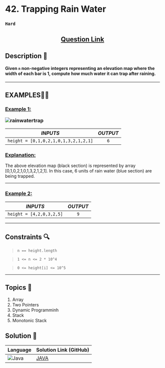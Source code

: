 # 42. Trapping Rain Water

### `Hard`


<h2 align="center">
<a href="https://leetcode.com/problems/trapping-rain-water/description/"><strong>Question Link</strong></a>
</h2>


## Description 📑

#### Given `n` non-negative integers representing an elevation map where the width of each bar is 1, compute how much water it can trap after raining.

---

## **EXAMPLES**💫✨ </br>

<h3>

<ins>**Example 1**:</ins> </br>

![rainwatertrap](https://github.com/user-attachments/assets/24d70824-2e1b-42ee-94c4-15ecc8ff9398)



| _INPUTS_ | _OUTPUT_ |
| :-----------: | :-----------: |
| `height = [0,1,0,2,1,0,1,3,2,1,2,1]` | `6` |

</h3>

<h3>
<ins>Explanation:</ins>
</h3>

The above elevation map (black section) is represented by array [0,1,0,2,1,0,1,3,2,1,2,1]. In this case, 6 units of rain water (blue section) are being trapped.

____
<h3>

<ins>**Example 2**:</ins> </br>

| _INPUTS_ | _OUTPUT_ |
| :-----------: | :-----------: |
| `height = [4,2,0,3,2,5]` | `9` |

</h3>


___

## Constraints 🔍

> `n == height.length`</br>

> `1 <= n <= 2 * 10^4` <br>

> `0 <= height[i] <= 10^5`

___

## Topics 📝

1. Array
2. Two Pointers
3. Dynamic Programminh
4. Stack
5. Monotonic Stack


## Solution 📃

|  Language   |  Solution Link (GitHub) |
| ------------- | ------------- |
|  ![Java](https://img.shields.io/badge/java-%23ED8B00.svg?style=flat&logo=openjdk&logoColor=white)  | [JAVA]() |
